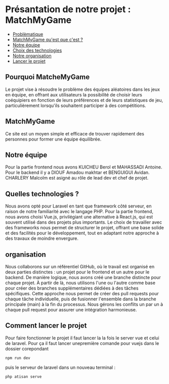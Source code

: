 # Présantation de notre projet : MatchMyGame

- [Problèmatique](#pourquoi-matchemygame)
- [MatchMyGame qu'est que c'est ?](#matchmygame)
- [Notre équipe](#notre-équipe)
- [Choix des technologies](#quelles-technologies)
- [Notre organisation](#organisation)
- [Lancer le projet](#comment-lancer-le-projet)

## Pourquoi MatcheMyGame
Le projet vise à résoudre le problème des équipes aléatoires dans les jeux en équipe, en offrant aux utilisateurs la possibilité de choisir leurs coéquipiers en fonction de leurs préférences et de leurs statistiques de jeu, particulièrement lorsqu'ils souhaitent participer à des compétitions.

## MatchMyGame
Ce site est un moyen simple et efficace de trouver rapidement des personnes pour former une équipe équilibrée.
## Notre équipe
Pour la partie frontend nous avons KUICHEU Berol et MAHASSADI Antoine.
Pour le backend il y a DIOUF Amadou makhtar et BENGUIGUI Avidan.
CHARLERY Malcolm est asigné au rôle de lead dev et chef de projet.

## Quelles technologies ?
Nous avons opté pour Laravel en tant que framework côté serveur, en raison de notre familiarité avec le langage PHP. Pour la partie frontend, nous avons choisi Vue.js, privilégiant une alternative à React.js, qui est souvent utilisé dans des projets plus importants. Le choix de travailler avec des frameworks nous permet de structurer le projet, offrant une base solide et des facilités pour le développement, tout en adaptant notre approche à des travaux de moindre envergure.

## organisation
Nous collaborons sur un référentiel GitHub, où le travail est organisé en deux parties distinctes : un projet pour le frontend et un autre pour le backend. De manière logique, nous avons créé une branche distincte pour chaque projet. À partir de là, nous utilisons l'une ou l'autre comme base pour créer des branches supplémentaires dédiées à des tâches spécifiques. Cette approche nous permet de créer des pull requests pour chaque tâche individuelle, puis de fusionner l'ensemble dans la branche principale (main) à la fin du processus. Nous gérons les conflits un par un à chaque pull request pour assurer une intégration harmonieuse.

## Comment lancer le projet
Pour faire fonctionner le projet il faut lancer la la fois le server vue et celui de laravel. Pour ça il faut lancer unepremière comande pour vuejs dans le dossier corepondant

    npm run dev

puis le serveur de laravel dans un nouveau terminal : 

    php atisan serve